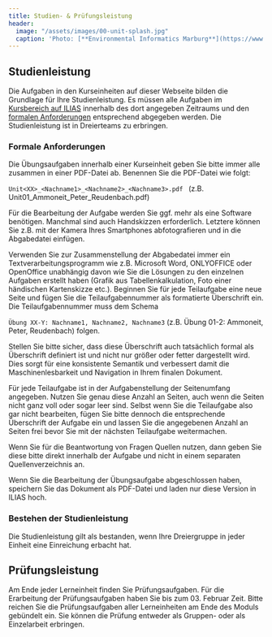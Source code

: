 ```yaml
---
title: Studien- & Prüfungsleistung
header:
  image: "/assets/images/00-unit-splash.jpg"
  caption: 'Photo: [**Environmental Informatics Marburg**](https://www.flickr.com/environmentalinformatics-marburg/)'
---
```


## Studienleistung

Die Aufgaben in den Kurseinheiten auf dieser Webseite bilden die Grundlage für Ihre Studienleistung. Es müssen alle Aufgaben im [Kursbereich auf ILIAS](https://ilias.uni-marburg.de/ilias.php?ref_id=2344948&ass_id=35893&cmd=showOverview&cmdClass=ilobjexercisegui&cmdNode=b3:ms&baseClass=ilExerciseHandlerGUI) innerhalb des dort angegeben Zeitraums und den [formalen Anforderungen](#formale-anforderungen) entsprechend abgegeben werden. Die Studienleistung ist in Dreierteams zu erbringen.


### <a name="formale-anforderungen"></a>Formale Anforderungen
Die Übungsaufgaben innerhalb einer Kurseinheit geben Sie bitte immer alle zusammen in einer PDF-Datei ab. Benennen Sie die PDF-Datei wie folgt:

```Unit<XX>_<Nachname1>_<Nachname2>_<Nachname3>.pdf ``` (z.B. Unit01\_Ammoneit\_Peter\_Reudenbach.pdf)

Für die Bearbeitung der Aufgabe werden Sie ggf. mehr als eine Software benötigen. Manchmal sind auch Handskizzen erforderlich. Letztere können Sie z.B. mit der Kamera Ihres Smartphones abfotografieren und in die Abgabedatei einfügen.

Verwenden Sie zur Zusammenstellung der Abgabedatei immer ein Textverarbeitungsprogramm wie z.B. Microsoft Word, ONLYOFFICE oder OpenOffice unabhängig davon wie Sie die Lösungen zu den einzelnen Aufgaben erstellt haben (Grafik aus Tabellenkalkulation, Foto einer händischen Kartenskizze etc.). Beginnen Sie für jede Teilaufgabe eine neue Seite und fügen Sie die Teilaufgabennummer als formatierte Überschrift ein. Die Teilaufgabennummer muss dem Schema

```Übung XX-Y: Nachname1, Nachname2, Nachname3``` (z.B. Übung 01-2: Ammoneit, Peter, Reudenbach) folgen.

Stellen Sie bitte sicher, dass diese Überschrift auch tatsächlich formal als Überschrift definiert ist und nicht nur größer oder fetter dargestellt wird. Dies sorgt für eine konsistente Semantik und verbessert damit die Maschinenlesbarkeit und Navigation in Ihrem finalen Dokument.

Für jede Teilaufgabe ist in der Aufgabenstellung der Seitenumfang angegeben. Nutzen Sie genau diese Anzahl an Seiten, auch wenn die Seiten nicht ganz voll oder sogar leer sind. Selbst wenn Sie die Teilaufgabe also gar nicht bearbeiten, fügen Sie bitte dennoch die entsprechende Überschrift der Aufgabe ein und lassen Sie die angegebenen Anzahl an Seiten frei bevor Sie mit der nächsten Teilaufgabe weitermachen.

Wenn Sie für die Beantwortung von Fragen Quellen nutzen, dann geben Sie diese bitte direkt innerhalb der Aufgabe und nicht in einem separaten Quellenverzeichnis an.

Wenn Sie die Bearbeitung der Übungsaufgabe abgeschlossen haben, speichern Sie das Dokument als PDF-Datei und laden nur diese Version in ILIAS hoch.

### Bestehen der Studienleistung
Die Studienleistung gilt als bestanden, wenn Ihre Dreiergruppe in jeder Einheit eine Einreichung erbacht hat. 


## Prüfungsleistung
Am Ende jeder Lerneinheit finden Sie Prüfungsaufgaben. Für die Erarbeitung der Prüfungsaufgaben haben Sie bis zum 03. Februar Zeit. Bitte reichen Sie die Prüfungsaufgaben aller Lerneinheiten am Ende des Moduls gebündelt ein. Sie können die Prüfung entweder als Gruppen- oder als Einzelarbeit erbringen. 


